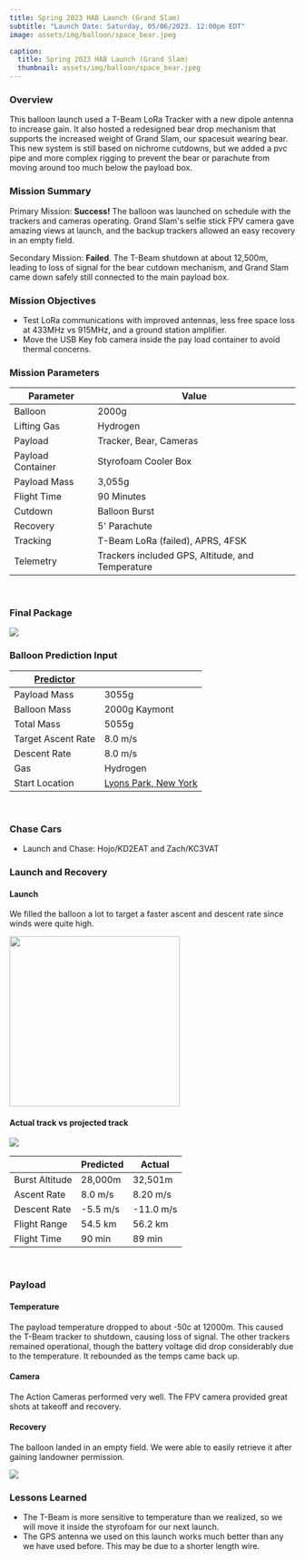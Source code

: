 ```yaml
---
title: Spring 2023 HAB Launch (Grand Slam)
subtitle: "Launch Date: Saturday, 05/06/2023. 12:00pm EDT"
image: assets/img/balloon/space_bear.jpeg

caption:
  title: Spring 2023 HAB Launch (Grand Slam)
  thumbnail: assets/img/balloon/space_bear.jpeg
---
```


### Overview
This balloon launch used a T-Beam LoRa Tracker with a new dipole antenna to increase gain. It also hosted a redesigned bear drop mechanism that supports the increased weight of Grand Slam, our spacesuit wearing bear. This new system is still based on nichrome cutdowns, but we added a pvc pipe and more complex rigging to prevent the bear or parachute from moving around too much below the payload box. 

### Mission Summary
Primary Mission: **Success!**
The balloon was launched on schedule with the trackers and cameras operating. Grand Slam's selfie stick FPV camera gave amazing views at launch, and the backup trackers allowed an easy recovery in an empty field.  
  
Secondary Mission: **Failed**. The T-Beam shutdown at about 12,500m, leading to loss of signal for the bear cutdown mechanism, and Grand Slam came down safely still connected to the main payload box.

### Mission Objectives
* Test LoRa communications with improved antennas, less free space loss at 433MHz vs 915MHz, and a ground station amplifier.
* Move the USB Key fob camera inside the pay load container to avoid thermal concerns.

### Mission Parameters

| Parameter         | Value                                            |
|-------------------|--------------------------------------------------|
| Balloon           | 2000g                                            |
| Lifting Gas       | Hydrogen                                         |
| Payload           | Tracker, Bear, Cameras                           |
| Payload Container | Styrofoam Cooler Box                             |
| Payload Mass      | 3,055g                                           |
| Flight Time       | 90 Minutes                                       |
| Cutdown           | Balloon Burst                                    |
| Recovery          | 5' Parachute                                     |
| Tracking          | T-Beam LoRa (failed), APRS, 4FSK                 |
| Telemetry         | Trackers included GPS, Altitude, and Temperature |

<br>

### Final Package
![](assets/img/balloon/payload_box.jpeg)
<br>

### Balloon Prediction Input

| [Predictor](http://predict.habhub.org/)    |  	                                         |
| ------------------------------------------ | ------------------------------------------|
| Payload Mass                               | 3055g                                      |
| Balloon Mass                               |  2000g Kaymont                              |
| Total Mass                                 |  5055g                                      |
| Target Ascent Rate                         |  8.0 m/s                                   |
| Descent Rate                               |  8.0 m/s                                   |
| Gas                                        | Hydrogen                                    |                                                
| Start Location                             |  [Lyons Park, New York](https://goo.gl/maps/aVx3mBLWZ3HZ1abG8)         |

<br>

### Chase Cars
* Launch and Chase: Hojo/KD2EAT and Zach/KC3VAT

### Launch and Recovery

#### Launch
We filled the balloon a lot to target a faster ascent and descent rate since winds were quite high.

<img src="assets/img/balloon/filled_balloon.jpg" width="300" />

#### Actual track vs projected track

![](assets/img/balloon/actual_vs_predicted.png)

|          	     |  **Predicted** |  **Actual**  |
| -------------  |  ------------- |  ----------- |
| Burst Altitude |  28,000m       | 	32,501m    |
| Ascent Rate	 |  8.0 m/s       | 	8.20 m/s   |
| Descent Rate   |  -5.5 m/s      | 	-11.0 m/s  |
| Flight Range   |  54.5 km       | 	56.2 km   |
| Flight Time    |  90 min        | 	89 min     |

<br>

### Payload

#### Temperature
The payload temperature dropped to about -50c at 12000m. This caused the T-Beam tracker to shutdown, causing loss of signal. The other trackers remained operational, though the battery voltage did drop considerably due to the temperature. It rebounded as the temps came back up.

#### Camera
The Action Cameras performed very well. The FPV camera provided great shots at takeoff and recovery.

#### Recovery

The balloon landed in an empty field. We were able to easily retrieve it after gaining landowner permission.

![](assets/img/balloon/recovery_2.jpeg)

### Lessons Learned

* The T-Beam is more sensitive to temperature than we realized, so we will move it inside the styrofoam for our next launch.
* The GPS antenna we used on this launch works much better than any we have used before. This may be due to a shorter length wire.

